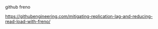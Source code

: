 github freno

https://githubengineering.com/mitigating-replication-lag-and-reducing-read-load-with-freno/

